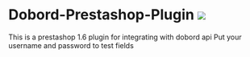 # Dobord-Prestashop-Plugin <img src="dobord/dobord.png">
This is a prestashop 1.6 plugin for integrating with dobord api
Put your username and password to test fields
